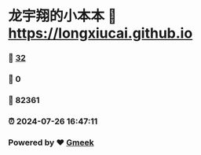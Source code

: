# 龙宇翔的小本本 :link: https://longxiucai.github.io 
### :page_facing_up: [32](https://longxiucai.github.io/tag.html) 
### :speech_balloon: 0 
### :hibiscus: 82361 
### :alarm_clock: 2024-07-26 16:47:11 
### Powered by :heart: [Gmeek](https://github.com/Meekdai/Gmeek)
